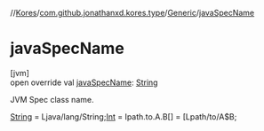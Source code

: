 //[Kores](../../../index.md)/[com.github.jonathanxd.kores.type](../index.md)/[Generic](index.md)/[javaSpecName](java-spec-name.md)

# javaSpecName

[jvm]\
open override val [javaSpecName](java-spec-name.md): [String](https://kotlinlang.org/api/latest/jvm/stdlib/kotlin/-string/index.html)

JVM Spec class name.

[String](https://kotlinlang.org/api/latest/jvm/stdlib/kotlin/-string/index.html) = Ljava/lang/String;[Int](https://kotlinlang.org/api/latest/jvm/stdlib/kotlin/-int/index.html) = Ipath.to.A.B[] = [Lpath/to/A$B;
